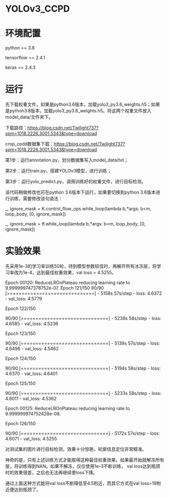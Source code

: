 # YOLOv3_CCPD

# 环境配置

python == 3.8

tensorflow == 2.4.1

keras == 2.4.3

# 运行

先下载权重文件，如果是python3.6版本，加载yolo3_py3.6_weights.h5；如果是python3.8版本，加载yolo3_py3.8_weights.h5。将这两个权重文件放入model_data/文件夹下。

下载路径：https://blog.csdn.net/Twilight737?spm=1018.2226.3001.5343&type=download

crop_cpdd数据集下载：https://blog.csdn.net/Twilight737?spm=1018.2226.3001.5343&type=download

第1步：运行annotation.py，划分数据集写入model_data/txt；

第2步：运行train.py，搭建YOLOv3模型，进行训练；

第3步：运行yolo_predict.py，调用训练好的权重文件，进行目标检测。

该代码稍做修改也可在python 3.6版本下运行，如果要切换到python 3.6版本进行训练，需要修改该句语法：

 _, ignore_mask = K.control_flow_ops.while_loop(lambda b,*args: b<m, loop_body, [0, ignore_mask])
 
 _, ignore_mask = tf.while_loop(lambda b,*args: b<m, loop_body, [0, ignore_mask])


# 实验效果

先采用1e-3的学习率训练50轮，待到模型参数较佳时，再解开所有冰冻层，将学习率改为1e-4，达到最佳权重效果，val loss = 4.5255。

Epoch 00120: ReduceLROnPlateau reducing learning rate to 9.999999747378752e-07.
Epoch 121/150
90/90 [==============================] - 5158s 57s/step - loss: 4.6372 - val_loss: 4.5779

Epoch 122/150

90/90 [==============================] - 5238s 58s/step - loss: 4.6585 - val_loss: 4.5236

Epoch 123/150

90/90 [==============================] - 5139s 57s/step - loss: 4.6496 - val_loss: 4.5462

Epoch 124/150

90/90 [==============================] - 5194s 58s/step - loss: 4.6370 - val_loss: 4.6401

Epoch 125/150

90/90 [==============================] - 5233s 58s/step - loss: 4.6011 - val_loss: 4.5362

Epoch 00125: ReduceLROnPlateau reducing learning rate to 9.999999974752428e-08.

Epoch 126/150

90/90 [==============================] - 5172s 57s/step - loss: 4.6071 - val_loss: 4.5255

对测试集的图片进行目标检测，效果十分惊艳，轮廓信息定位非常精准。

神奇的是，只有上述训练方式才能取得这种最佳权重效果。如果最开始就解冻所有层，将训练得到NAN。如果不解冻，仅仅使用1e-3不断训练， val loss达到瓶颈时的效果很差，之后也无法再继续使loss下降。

通过上面这种方式能将val loss不断降低至4.5附近，而其它方式在val loss=19附近便达到瓶颈了。
